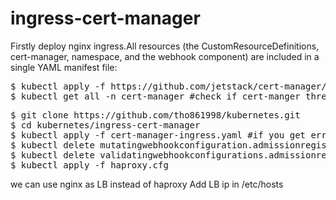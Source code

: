 # ingress-cert-manager
Firstly deploy nginx ingress.All resources (the CustomResourceDefinitions, cert-manager, namespace, and the webhook component) are included in a single YAML manifest file:
<pre>
$ kubectl apply -f https://github.com/jetstack/cert-manager/releases/download/v1.3.1/cert-manager.yaml
$ kubectl get all -n cert-manager #check if cert-manger three pods are running 
</pre>
<pre>
$ git clone https://github.com/tho861998/kubernetes.git
$ cd kubernetes/ingress-cert-manager
$ kubectl apply -f cert-manager-ingress.yaml #if you get error , run below commands (internal Server Error)
$ kubectl delete mutatingwebhookconfiguration.admissionregistration.k8s.io cert-manager-webhook
$ kubectl delete validatingwebhookconfigurations.admissionregistration.k8s.io cert-manager-webhook
$ kubectl apply -f haproxy.cfg
</pre>
we can use nginx as LB instead of haproxy
Add LB ip in /etc/hosts
